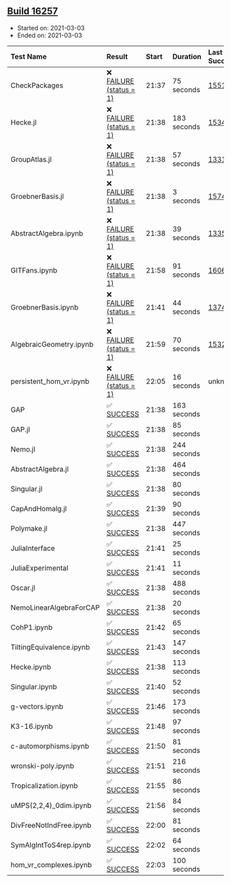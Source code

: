## [Build 16257](https://oscarci.mathematik.uni-kl.de/job/oscar/16257/)

* Started on: 2021-03-03
* Ended on: 2021-03-03

| Test Name    | Result | Start | Duration | Last Success | First Failure |
|:-------------|:-------|:------|:---------|:-------------|:--------------|
| CheckPackages | ❌ [FAILURE (status = 1)](https://oscarci.mathematik.uni-kl.de/job/oscar/16257/artifact/logs/build-16257/CheckPackages.log) | 21:37 | 75 seconds | [15514](https://oscarci.mathematik.uni-kl.de/job/oscar/15514/) | [15515](https://oscarci.mathematik.uni-kl.de/job/oscar/15515/) |
| Hecke.jl | ❌ [FAILURE (status = 1)](https://oscarci.mathematik.uni-kl.de/job/oscar/16257/artifact/logs/build-16257/Hecke.jl.log) | 21:38 | 183 seconds | [15344](https://oscarci.mathematik.uni-kl.de/job/oscar/15344/) | [15348](https://oscarci.mathematik.uni-kl.de/job/oscar/15348/) |
| GroupAtlas.jl | ❌ [FAILURE (status = 1)](https://oscarci.mathematik.uni-kl.de/job/oscar/16257/artifact/logs/build-16257/GroupAtlas.jl.log) | 21:38 | 57 seconds | [13311](https://oscarci.mathematik.uni-kl.de/job/oscar/13311/) | [13312](https://oscarci.mathematik.uni-kl.de/job/oscar/13312/) |
| GroebnerBasis.jl | ❌ [FAILURE (status = 1)](https://oscarci.mathematik.uni-kl.de/job/oscar/16257/artifact/logs/build-16257/GroebnerBasis.jl.log) | 21:38 | 3 seconds | [15745](https://oscarci.mathematik.uni-kl.de/job/oscar/15745/) | [15746](https://oscarci.mathematik.uni-kl.de/job/oscar/15746/) |
| AbstractAlgebra.ipynb | ❌ [FAILURE (status = 1)](https://oscarci.mathematik.uni-kl.de/job/oscar/16257/artifact/logs/build-16257/AbstractAlgebra.ipynb.log) | 21:38 | 39 seconds | [13355](https://oscarci.mathematik.uni-kl.de/job/oscar/13355/) | [13356](https://oscarci.mathematik.uni-kl.de/job/oscar/13356/) |
| GITFans.ipynb | ❌ [FAILURE (status = 1)](https://oscarci.mathematik.uni-kl.de/job/oscar/16257/artifact/logs/build-16257/GITFans.ipynb.log) | 21:58 | 91 seconds | [16068](https://oscarci.mathematik.uni-kl.de/job/oscar/16068/) | [16069](https://oscarci.mathematik.uni-kl.de/job/oscar/16069/) |
| GroebnerBasis.ipynb | ❌ [FAILURE (status = 1)](https://oscarci.mathematik.uni-kl.de/job/oscar/16257/artifact/logs/build-16257/GroebnerBasis.ipynb.log) | 21:41 | 44 seconds | [13748](https://oscarci.mathematik.uni-kl.de/job/oscar/13748/) | [13749](https://oscarci.mathematik.uni-kl.de/job/oscar/13749/) |
| AlgebraicGeometry.ipynb | ❌ [FAILURE (status = 1)](https://oscarci.mathematik.uni-kl.de/job/oscar/16257/artifact/logs/build-16257/AlgebraicGeometry.ipynb.log) | 21:59 | 70 seconds | [15322](https://oscarci.mathematik.uni-kl.de/job/oscar/15322/) | [15323](https://oscarci.mathematik.uni-kl.de/job/oscar/15323/) |
| persistent_hom_vr.ipynb | ❌ [FAILURE (status = 1)](https://oscarci.mathematik.uni-kl.de/job/oscar/16257/artifact/logs/build-16257/persistent_hom_vr.ipynb.log) | 22:05 | 16 seconds | unknown | unknown |
| GAP | ✅ [SUCCESS](https://oscarci.mathematik.uni-kl.de/job/oscar/16257/artifact/logs/build-16257/GAP.log) | 21:38 | 163 seconds |  |  |
| GAP.jl | ✅ [SUCCESS](https://oscarci.mathematik.uni-kl.de/job/oscar/16257/artifact/logs/build-16257/GAP.jl.log) | 21:38 | 85 seconds |  |  |
| Nemo.jl | ✅ [SUCCESS](https://oscarci.mathematik.uni-kl.de/job/oscar/16257/artifact/logs/build-16257/Nemo.jl.log) | 21:38 | 244 seconds |  |  |
| AbstractAlgebra.jl | ✅ [SUCCESS](https://oscarci.mathematik.uni-kl.de/job/oscar/16257/artifact/logs/build-16257/AbstractAlgebra.jl.log) | 21:38 | 464 seconds |  |  |
| Singular.jl | ✅ [SUCCESS](https://oscarci.mathematik.uni-kl.de/job/oscar/16257/artifact/logs/build-16257/Singular.jl.log) | 21:38 | 80 seconds |  |  |
| CapAndHomalg.jl | ✅ [SUCCESS](https://oscarci.mathematik.uni-kl.de/job/oscar/16257/artifact/logs/build-16257/CapAndHomalg.jl.log) | 21:39 | 90 seconds |  |  |
| Polymake.jl | ✅ [SUCCESS](https://oscarci.mathematik.uni-kl.de/job/oscar/16257/artifact/logs/build-16257/Polymake.jl.log) | 21:38 | 447 seconds |  |  |
| JuliaInterface | ✅ [SUCCESS](https://oscarci.mathematik.uni-kl.de/job/oscar/16257/artifact/logs/build-16257/JuliaInterface.log) | 21:41 | 25 seconds |  |  |
| JuliaExperimental | ✅ [SUCCESS](https://oscarci.mathematik.uni-kl.de/job/oscar/16257/artifact/logs/build-16257/JuliaExperimental.log) | 21:41 | 11 seconds |  |  |
| Oscar.jl | ✅ [SUCCESS](https://oscarci.mathematik.uni-kl.de/job/oscar/16257/artifact/logs/build-16257/Oscar.jl.log) | 21:38 | 488 seconds |  |  |
| NemoLinearAlgebraForCAP | ✅ [SUCCESS](https://oscarci.mathematik.uni-kl.de/job/oscar/16257/artifact/logs/build-16257/NemoLinearAlgebraForCAP.log) | 21:38 | 20 seconds |  |  |
| CohP1.ipynb | ✅ [SUCCESS](https://oscarci.mathematik.uni-kl.de/job/oscar/16257/artifact/logs/build-16257/CohP1.ipynb.log) | 21:42 | 65 seconds |  |  |
| TiltingEquivalence.ipynb | ✅ [SUCCESS](https://oscarci.mathematik.uni-kl.de/job/oscar/16257/artifact/logs/build-16257/TiltingEquivalence.ipynb.log) | 21:43 | 147 seconds |  |  |
| Hecke.ipynb | ✅ [SUCCESS](https://oscarci.mathematik.uni-kl.de/job/oscar/16257/artifact/logs/build-16257/Hecke.ipynb.log) | 21:38 | 113 seconds |  |  |
| Singular.ipynb | ✅ [SUCCESS](https://oscarci.mathematik.uni-kl.de/job/oscar/16257/artifact/logs/build-16257/Singular.ipynb.log) | 21:40 | 52 seconds |  |  |
| g-vectors.ipynb | ✅ [SUCCESS](https://oscarci.mathematik.uni-kl.de/job/oscar/16257/artifact/logs/build-16257/g-vectors.ipynb.log) | 21:46 | 173 seconds |  |  |
| K3-16.ipynb | ✅ [SUCCESS](https://oscarci.mathematik.uni-kl.de/job/oscar/16257/artifact/logs/build-16257/K3-16.ipynb.log) | 21:48 | 97 seconds |  |  |
| c-automorphisms.ipynb | ✅ [SUCCESS](https://oscarci.mathematik.uni-kl.de/job/oscar/16257/artifact/logs/build-16257/c-automorphisms.ipynb.log) | 21:50 | 81 seconds |  |  |
| wronski-poly.ipynb | ✅ [SUCCESS](https://oscarci.mathematik.uni-kl.de/job/oscar/16257/artifact/logs/build-16257/wronski-poly.ipynb.log) | 21:51 | 216 seconds |  |  |
| Tropicalization.ipynb | ✅ [SUCCESS](https://oscarci.mathematik.uni-kl.de/job/oscar/16257/artifact/logs/build-16257/Tropicalization.ipynb.log) | 21:55 | 86 seconds |  |  |
| uMPS(2,2,4)_0dim.ipynb | ✅ [SUCCESS](https://oscarci.mathematik.uni-kl.de/job/oscar/16257/artifact/logs/build-16257/uMPS-2-2-4-_0dim.ipynb.log) | 21:56 | 84 seconds |  |  |
| DivFreeNotIndFree.ipynb | ✅ [SUCCESS](https://oscarci.mathematik.uni-kl.de/job/oscar/16257/artifact/logs/build-16257/DivFreeNotIndFree.ipynb.log) | 22:00 | 81 seconds |  |  |
| SymAlgIntToS4rep.ipynb | ✅ [SUCCESS](https://oscarci.mathematik.uni-kl.de/job/oscar/16257/artifact/logs/build-16257/SymAlgIntToS4rep.ipynb.log) | 22:02 | 64 seconds |  |  |
| hom_vr_complexes.ipynb | ✅ [SUCCESS](https://oscarci.mathematik.uni-kl.de/job/oscar/16257/artifact/logs/build-16257/hom_vr_complexes.ipynb.log) | 22:03 | 100 seconds |  |  |
